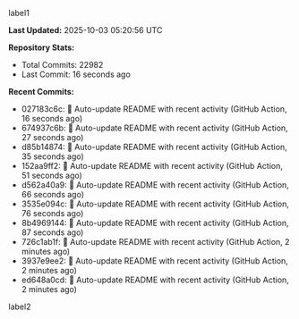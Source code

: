 
label1 
<!-- ACTIVITY_START -->
**Last Updated:** 2025-10-03 05:20:56 UTC

**Repository Stats:**
- Total Commits: 22982
- Last Commit: 16 seconds ago

**Recent Commits:**
- 027183c6c: 🤖 Auto-update README with recent activity (GitHub Action, 16 seconds ago)
- 674937c6b: 🤖 Auto-update README with recent activity (GitHub Action, 27 seconds ago)
- d85b14874: 🤖 Auto-update README with recent activity (GitHub Action, 35 seconds ago)
- 152aa9ff2: 🤖 Auto-update README with recent activity (GitHub Action, 51 seconds ago)
- d562a40a9: 🤖 Auto-update README with recent activity (GitHub Action, 66 seconds ago)
- 3535e094c: 🤖 Auto-update README with recent activity (GitHub Action, 76 seconds ago)
- 8b4969144: 🤖 Auto-update README with recent activity (GitHub Action, 87 seconds ago)
- 726c1ab1f: 🤖 Auto-update README with recent activity (GitHub Action, 2 minutes ago)
- 3937e9ee2: 🤖 Auto-update README with recent activity (GitHub Action, 2 minutes ago)
- ed648a0cd: 🤖 Auto-update README with recent activity (GitHub Action, 2 minutes ago)
<!-- ACTIVITY_END -->

label2
